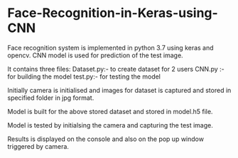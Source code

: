 # Face-Recognition-in-Keras-using-CNN
Face recognition system  is implemented in python 3.7 using keras and opencv. CNN model is used for prediction of the test image.

It contains three files:
Dataset.py:- to create dataset for 2 users
CNN.py :- for building the model 
test.py:- for testing the model

Initially camera is initialised and images for dataset is captured and stored in specified folder in jpg format.

Model is built for the above stored dataset and stored in model.h5 file.

Model is tested by initialsing the camera and capturing the test image.

Results is displayed on the  console and also on  the pop up window triggered by camera.


